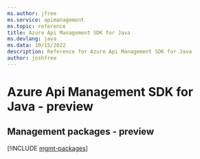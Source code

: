 ```yaml
---
ms.author: jfree
ms.service: apimanagement
ms.topic: reference
title: Azure Api Management SDK for Java
ms.devlang: java
ms.data: 10/15/2022
description: Reference for Azure Api Management SDK for Java
author: joshfree
---
```

# Azure Api Management SDK for Java - preview

## Management packages - preview
[!INCLUDE [mgmt-packages](api-management-mgmt-index.md)]
